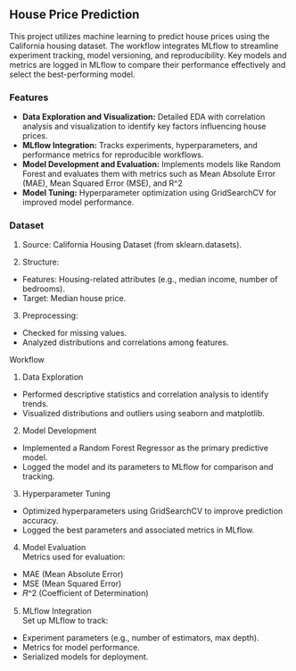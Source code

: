 ## House Price Prediction
This project utilizes machine learning to predict house prices using the California housing dataset. The workflow integrates MLflow to streamline experiment tracking, model versioning, and reproducibility. Key models and metrics are logged in MLflow to compare their performance effectively and select the best-performing model.  

### Features
- **Data Exploration and Visualization:** Detailed EDA with correlation analysis and visualization to identify key factors influencing house prices.
- **MLflow Integration:** Tracks experiments, hyperparameters, and performance metrics for reproducible workflows.
- **Model Development and Evaluation:** Implements models like Random Forest and evaluates them with metrics such as Mean Absolute Error (MAE), Mean Squared Error (MSE), and R^2
- **Model Tuning:** Hyperparameter optimization using GridSearchCV for improved model performance.

### Dataset
1. Source: California Housing Dataset (from sklearn.datasets).

2. Structure:
- Features: Housing-related attributes (e.g., median income, number of bedrooms).
- Target: Median house price.

3. Preprocessing:
- Checked for missing values.
- Analyzed distributions and correlations among features.

Workflow
1. Data Exploration
- Performed descriptive statistics and correlation analysis to identify trends.
- Visualized distributions and outliers using seaborn and matplotlib.

2. Model Development
- Implemented a Random Forest Regressor as the primary predictive model.
- Logged the model and its parameters to MLflow for comparison and tracking.

3. Hyperparameter Tuning
- Optimized hyperparameters using GridSearchCV to improve prediction accuracy.
- Logged the best parameters and associated metrics in MLflow.

4. Model Evaluation   
Metrics used for evaluation:
- MAE (Mean Absolute Error)
- MSE (Mean Squared Error)
- 𝑅^2 (Coefficient of Determination)

5. MLflow Integration  
Set up MLflow to track:
- Experiment parameters (e.g., number of estimators, max depth).
- Metrics for model performance.
- Serialized models for deployment.
